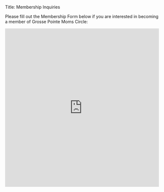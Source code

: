 Title: Membership Inquiries

Please fill out the Membership Form below if you are interested in becoming a member of Grosse
 Pointe Moms Circle:
<iframe src="https://docs.google.com/forms/d/e/1FAIpQLSfmPrmRDZ_as0INE_PQfCFe1ZEA61sAaxnCeeW06CClLo7tFw/viewform?embedded=true" width="100%" height="520" frameborder="0" marginheight="0" marginwidth="0">Loading...</iframe>
